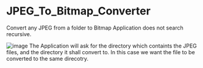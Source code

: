 # JPEG_To_Bitmap_Converter
Convert any JPEG from a folder to Bitmap
Application does not search recursive.

![image](https://github.com/Aragonsson/JPEG_To_Bitmap_Converter/assets/89126715/28677a31-d996-4f90-8da4-60c6e9b03651)
The Application will ask for the directory which containts the JPEG files, and the directory it shall convert to.
In this case we want the file to be converted to the same direcotry.
